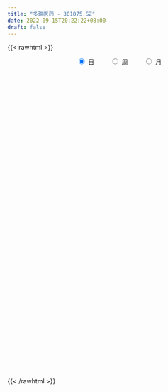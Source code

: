 ```yaml
---
title: "多瑞医药 - 301075.SZ"
date: 2022-09-15T20:22:22+08:00
draft: false
---
```

{{< rawhtml >}}
    <div style="text-align: center">
        <label style="padding: 1rem;"><input style="margin-right: .5rem" type="radio" name="period" value="D" checked onclick="period_change(this)">日</label>
        <label style="padding: 1rem;"><input style="margin-right: .5rem" type="radio" name="period" value="W" onclick="period_change(this)">周</label>
        <label style="padding: 1rem;"><input style="margin-right: .5rem" type="radio" name="period" value="M" onclick="period_change(this)">月</label>
    </div>
    <div id="chart" style="height: 700px;"></div> 
    <script type="text/javascript">
        const D_v = [94771.29,72913.29,45394.85,36963.71,58979.82,48438.39,36369.74,53095.18,35782.56,29815.59,26818.17,22968.27,17430.24,22322.79,16687.19,24364.73,16882.4,13465.17,14117.14,16118.86,15888.65,14851.04,19056.95,22938.05,61394.26,66128.62,59970.27,74187.75,85180.8,93013.67,62519.06,47965.23,38150.14,27949.32,41457.03,61027.2,65302.66,39134.17,86712.16,98147.33,69671.79,43466.64,23380.64,27451.07,19094.53,16018.0,22756.69,20827.0,18761.84,38541.24,32885.5,21466.5,23537.77,18462.0,15014.86,11650.0,25520.28,17731.28,19679.08,18756.27,17566.69,19437.55,19057.77,22197.28,22340.78,11085.0,13068.05,11102.05,24406.19,34339.83,32175.0,42660.0,34314.58,27718.19,14225.33,28525.9,23712.0,11107.83,10348.0,7502.23,9445.0,7217.0,8460.58,7904.0,8233.01,7832.05,11409.0,7031.0,10009.9,10740.95,9284.41,6235.0,13034.0,11412.83,12354.25,17377.39,10266.67,9453.3,11912.4,12939.45,19080.0,31643.47,56551.95,41985.24,24354.0,29492.96,33912.39,22764.0,19427.83,20901.0,20498.4,22087.53,23934.1,19943.0,13450.32,30671.4,23607.97,24056.12,32608.0,41463.0,29724.0,28322.0,25004.0,15457.0,17752.0,9730.0,6649.0,11176.0,8474.22,10140.0,6807.05,5072.0,5994.83,7727.22,6375.83,7689.19,7004.83,10386.0,9250.0,12879.0,10063.0,7605.66,8527.86,6538.0,8627.0,8157.65,6159.0,5113.0,7971.0,5056.65,4350.0,4641.0,5677.0,9398.0,4273.66,5039.65,4280.83,3390.08,5028.81,4266.81,6716.12,5139.83,6906.03,5774.18,5164.0,3261.0,4981.0,5162.0,5005.0,6312.25,5348.0,5758.83,6883.0,6056.0,5807.83,5675.84,5855.0,6445.0,6187.75,5314.75,4960.86,6901.0,6719.57,4330.0,4364.0,3874.0,29652.35,22942.07,10624.97,8162.09,11896.0,12620.86,6262.0,5749.14,5093.89,5097.54,4475.0,4823.99,5663.49,6052.0,4397.44,5006.38,13811.49,5542.5,3696.25,3758.5,8162.97,5690.47,3507.0,6228.0,5190.04,6159.06,3056.0,4499.0,3106.0,4401.0,3246.0,5034.87,5618.0,4046.0,3119.0,2159.0,2610.0,3234.64,2483.0,2371.93,4155.42,3541.45,7517.0,5508.0,2859.55,2665.36,2911.99,4207.0]
const D_histogram = [0.0,-0.4735270655,-0.8203653412,-1.0620023339,-1.0732803386,-1.0398827966,-0.9159610046,-0.6931219965,-0.5734623406,-0.523439224,-0.5242358014,-0.4611984387,-0.4267749275,-0.4309013309,-0.3763050401,-0.4170948887,-0.4648042291,-0.432879931,-0.3434334184,-0.3054404155,-0.1784630566,-0.0511012379,0.0954685712,0.2576637323,0.622226573,0.9603596471,1.0629015961,1.3214118054,1.9502106185,1.7328254607,1.5770846131,1.2813942277,0.9680021025,0.7336801501,0.6073924367,0.6223392318,0.7070145156,0.5830078353,0.8502982621,1.0284461849,0.7925085532,0.4428855187,0.1848293412,-0.1597194896,-0.3715757552,-0.4793756668,-0.4558610008,-0.4121377136,-0.4655907843,-0.3055019452,-0.2579430574,-0.268781088,-0.3546073734,-0.4361787485,-0.4868386235,-0.4926604852,-0.42044926,-0.450850707,-0.4995505037,-0.4685976516,-0.4189071118,-0.3023245176,-0.2404969325,-0.1116588973,-0.1987610152,-0.1851712409,-0.2319281863,-0.1699398552,-0.00946911,0.1520074607,0.2829669565,0.3840980057,0.4533363256,0.3339106724,0.2185198607,0.0512203316,-0.2337731654,-0.4570851072,-0.686423972,-0.7910817793,-0.8894364477,-0.8605091628,-0.7334902112,-0.5952866154,-0.4553226068,-0.3658651193,-0.3648884303,-0.2954212456,-0.1751448021,-0.0225462326,0.0440839353,0.1183314518,0.2206330916,0.265729747,0.3224176878,0.3041685645,0.3438746974,0.3666248866,0.4099043892,0.4545519334,0.4686006536,0.547819977,0.781824603,0.5697483793,0.3859246253,0.3957679959,0.4732496427,0.3952559585,0.2542716935,0.1220987259,0.0793183196,0.1220708716,0.2037890849,0.1315978939,0.0487484998,0.1121459014,0.070899617,0.0611536203,0.1353405773,0.1405131107,0.0909883271,-0.0912627937,-0.0789081122,-0.1543680264,-0.3048115709,-0.443894398,-0.5101179733,-0.5049807408,-0.5212428324,-0.6018457631,-0.5697604149,-0.526139855,-0.5172200355,-0.5440167729,-0.50567781,-0.5939344043,-0.5940996987,-0.6091641179,-0.6556396223,-0.5340774564,-0.3704218274,-0.2378954412,-0.0668294611,0.0666084852,0.1476170515,0.2358532108,0.3202655596,0.3505393387,0.3285397437,0.2958786627,0.2716128354,0.2590055745,0.2888759594,0.1695622027,0.1208786801,0.0849180219,0.0630906167,0.0421876203,0.0554106494,0.089203745,0.1402967229,0.2068929085,0.2671182155,0.2659776149,0.2105113884,0.1929839989,0.2003530791,0.1873841246,0.1631968049,0.1724409635,0.1679383414,0.1840288982,0.1951713353,0.179209088,0.1811480017,0.1906016191,0.2031971366,0.2313165938,0.2058999126,0.184805159,0.1441295603,0.1485062164,0.1007807661,0.0437307012,-0.0137201575,-0.0351941008,0.0838738283,0.0631504839,0.03105594,0.0170583503,-0.0576536584,-0.0221444371,-0.0131736306,0.0119083579,0.0253248898,0.0159906395,0.00433669,-0.0088083434,0.0084536796,0.0227902561,0.0076863098,-0.0174380109,-0.1444889539,-0.2129260179,-0.2233213832,-0.1994742827,-0.1485783637,-0.1239014823,-0.1064585657,-0.0476346096,0.0041567985,0.0290324004,0.0388583889,0.0405624405,0.0478430429,0.0185612627,0.0004025924,-0.0359985805,-0.085034426,-0.1092307868,-0.1316571069,-0.1323530027,-0.1101560774,-0.1102607984,-0.0998362509,-0.0735584372,-0.0200468527,0.0190569081,0.0387405095,0.0144993083,0.002255207,0.009654551,0.0117253661,-0.0113769231]
const D_fast = [0.0,-0.5919088319,-1.1438384429,-1.6509760191,-1.9305741085,-2.1571472656,-2.2622157247,-2.2126572157,-2.236363145,-2.3171998343,-2.4490553621,-2.5013176091,-2.5735878298,-2.6854395659,-2.7249195351,-2.8699831059,-3.0338935036,-3.1101891883,-3.1066010303,-3.1449681312,-3.0626065364,-2.9480200273,-2.7775830754,-2.5509719811,-2.0308524972,-1.4526295113,-1.0843621633,-0.4954990027,0.6208524651,0.8366736724,1.0752039782,1.0998621496,1.02847055,0.9775686352,1.0031290309,1.1736606341,1.4350895467,1.4568348252,1.9366998176,2.3719592866,2.3341487932,2.0952471384,1.8833982961,1.498919593,1.1941693886,0.9665255602,0.876074976,0.8167638349,0.646913068,0.7306264208,0.7136995443,0.6356662417,0.461188113,0.2705720507,0.0982025199,-0.0307844632,-0.0636855529,-0.2067996767,-0.3803870994,-0.4665836601,-0.5216198982,-0.4806184335,-0.4789150815,-0.3779917707,-0.5147841423,-0.5474871782,-0.6522261702,-0.632722803,-0.4746193352,-0.2751408993,-0.0734396644,0.1237158862,0.3062882876,0.2703403024,0.2095794559,0.0550850097,-0.2883517787,-0.6259349972,-1.0268798551,-1.3293081072,-1.6500218875,-1.8362218934,-1.8925754946,-1.9031935526,-1.8770601957,-1.879068988,-1.9693144065,-1.9737025332,-1.8972122903,-1.7502502789,-1.6725991273,-1.5687687477,-1.411308835,-1.2997797429,-1.1624873802,-1.1046943623,-0.9790195551,-0.8646131442,-0.7188575443,-0.5605720168,-0.4293731332,-0.2131988155,0.2162619612,0.1466228323,0.0592802347,0.1680656042,0.3638596618,0.3846799671,0.3072636255,0.2056153394,0.1826645131,0.2559347829,0.3886002674,0.3493085499,0.2786462807,0.3700801577,0.3465587775,0.3521011859,0.4601232872,0.5004240984,0.4736463966,0.2685795772,0.2612072307,0.1471553099,-0.0794911273,-0.3295475539,-0.5233006225,-0.6444085752,-0.7909813749,-1.0220457464,-1.1324005019,-1.2203149058,-1.3407000951,-1.5035010258,-1.5915815153,-1.8283217107,-1.9770119297,-2.1443673785,-2.3547527885,-2.3667099867,-2.2956598145,-2.2226072886,-2.0682486738,-1.9181586061,-1.800245777,-1.6530463151,-1.4885675764,-1.3706589625,-1.3105236217,-1.269215037,-1.2255776554,-1.1734335227,-1.0713441479,-1.1482673539,-1.1667312065,-1.1814623593,-1.1875171102,-1.1978732016,-1.1707975102,-1.1147034784,-1.0285363198,-0.9102169069,-0.7832120461,-0.717858243,-0.7206966223,-0.6899780122,-0.6325206622,-0.5986435856,-0.5820317041,-0.5296773045,-0.4921953413,-0.43009756,-0.370162289,-0.3413222643,-0.2940963502,-0.2369923281,-0.1735975263,-0.0876489207,-0.0615906237,-0.0364840877,-0.0411272963,0.000375914,-0.0221543448,-0.0682717345,-0.1291526325,-0.159425101,-0.0193887148,-0.0243244383,-0.0486549972,-0.0583879993,-0.1475134225,-0.1175403106,-0.1118629117,-0.0838038337,-0.0640560794,-0.0693926699,-0.0799624468,-0.095309566,-0.0759341231,-0.0558999827,-0.0690823515,-0.0985661748,-0.2617393564,-0.3834079248,-0.449633636,-0.4756551061,-0.4619037781,-0.4682022672,-0.4773739921,-0.4304586884,-0.3776280807,-0.3454943786,-0.3259537929,-0.3141091312,-0.294867768,-0.3195092326,-0.3375672548,-0.3829680728,-0.4532625248,-0.5047665823,-0.5601071792,-0.5938913257,-0.5992334196,-0.6269033403,-0.6414378555,-0.6335496511,-0.5850497798,-0.541181792,-0.5118130632,-0.5324294373,-0.5441097369,-0.5342967552,-0.5292945985,-0.5552411185]
const D_slow = [0.0,-0.1183817664,-0.3234731017,-0.5889736852,-0.8572937698,-1.117264469,-1.3462547201,-1.5195352192,-1.6629008044,-1.7937606104,-1.9248195607,-2.0401191704,-2.1468129023,-2.254538235,-2.348614495,-2.4528882172,-2.5690892745,-2.6773092572,-2.7631676118,-2.8395277157,-2.8841434799,-2.8969187893,-2.8730516466,-2.8086357135,-2.6530790702,-2.4129891584,-2.1472637594,-1.8169108081,-1.3293581534,-0.8961517883,-0.501880635,-0.1815320781,0.0604684475,0.2438884851,0.3957365942,0.5513214022,0.7280750311,0.8738269899,1.0864015555,1.3435131017,1.54164024,1.6523616197,1.6985689549,1.6586390825,1.5657451438,1.445901227,1.3319359768,1.2289015484,1.1125038524,1.0361283661,0.9716426017,0.9044473297,0.8157954864,0.7067507992,0.5850411434,0.4618760221,0.3567637071,0.2440510303,0.1191634044,0.0020139915,-0.1027127865,-0.1782939159,-0.238418149,-0.2663328733,-0.3160231271,-0.3623159373,-0.4202979839,-0.4627829477,-0.4651502252,-0.42714836,-0.3564066209,-0.2603821195,-0.1470480381,-0.06357037,-0.0089404048,0.0038646781,-0.0545786132,-0.16884989,-0.3404558831,-0.5382263279,-0.7605854398,-0.9757127305,-1.1590852833,-1.3079069372,-1.4217375889,-1.5132038687,-1.6044259763,-1.6782812877,-1.7220674882,-1.7277040463,-1.7166830625,-1.6871001996,-1.6319419266,-1.5655094899,-1.484905068,-1.4088629268,-1.3228942525,-1.2312380308,-1.1287619335,-1.0151239502,-0.8979737868,-0.7610187925,-0.5655626418,-0.4231255469,-0.3266443906,-0.2277023917,-0.109389981,-0.0105759914,0.052991932,0.0835166135,0.1033461934,0.1338639113,0.1848111825,0.217710656,0.2298977809,0.2579342563,0.2756591605,0.2909475656,0.3247827099,0.3599109876,0.3826580694,0.359842371,0.3401153429,0.3015233363,0.2253204436,0.1143468441,-0.0131826492,-0.1394278344,-0.2697385425,-0.4201999833,-0.562640087,-0.6941750508,-0.8234800596,-0.9594842529,-1.0859037054,-1.2343873064,-1.3829122311,-1.5352032606,-1.6991131661,-1.8326325303,-1.9252379871,-1.9847118474,-2.0014192127,-1.9847670914,-1.9478628285,-1.8888995258,-1.8088331359,-1.7211983012,-1.6390633653,-1.5650936997,-1.4971904908,-1.4324390972,-1.3602201073,-1.3178295566,-1.2876098866,-1.2663803812,-1.250607727,-1.2400608219,-1.2262081596,-1.2039072233,-1.1688330426,-1.1171098155,-1.0503302616,-0.9838358579,-0.9312080108,-0.882962011,-0.8328737413,-0.7860277101,-0.7452285089,-0.702118268,-0.6601336827,-0.6141264582,-0.5653336243,-0.5205313523,-0.4752443519,-0.4275939472,-0.376794663,-0.3189655145,-0.2674905364,-0.2212892466,-0.1852568566,-0.1481303025,-0.1229351109,-0.1120024356,-0.115432475,-0.1242310002,-0.1032625431,-0.0874749222,-0.0797109372,-0.0754463496,-0.0898597642,-0.0953958735,-0.0986892811,-0.0957121916,-0.0893809692,-0.0853833093,-0.0842991368,-0.0865012227,-0.0843878028,-0.0786902387,-0.0767686613,-0.081128164,-0.1172504025,-0.1704819069,-0.2263122528,-0.2761808234,-0.3133254144,-0.3443007849,-0.3709154264,-0.3828240788,-0.3817848792,-0.374526779,-0.3648121818,-0.3546715717,-0.342710811,-0.3380704953,-0.3379698472,-0.3469694923,-0.3682280988,-0.3955357955,-0.4284500722,-0.4615383229,-0.4890773423,-0.5166425419,-0.5416016046,-0.5599912139,-0.5650029271,-0.5602387001,-0.5505535727,-0.5469287456,-0.5463649439,-0.5439513061,-0.5410199646,-0.5438641954]
const D_data = [['2021-09-29', 54.55, 44.91, 44.81, 54.55],['2021-09-30', 39.76, 37.49, 37.37, 41.9],['2021-10-08', 37.06, 36.3, 35.62, 38.01],['2021-10-11', 36.25, 35.2, 34.94, 36.88],['2021-10-12', 34.8, 36.44, 34.54, 38.8],['2021-10-13', 35.4, 36.07, 34.6, 37.73],['2021-10-14', 35.47, 36.67, 35.03, 37.2],['2021-10-15', 36.25, 38.0, 35.5, 38.88],['2021-10-18', 37.0, 36.9, 36.44, 38.1],['2021-10-19', 36.9, 35.8, 35.65, 36.9],['2021-10-20', 35.45, 34.61, 34.61, 35.7],['2021-10-21', 34.1, 34.9, 34.01, 35.2],['2021-10-22', 34.68, 34.15, 34.12, 34.91],['2021-10-25', 34.18, 33.09, 32.91, 34.18],['2021-10-26', 33.03, 33.31, 32.82, 33.77],['2021-10-27', 33.21, 31.49, 31.31, 33.21],['2021-10-28', 31.44, 30.45, 30.41, 31.69],['2021-10-29', 30.42, 30.67, 30.42, 31.26],['2021-11-01', 30.5, 31.02, 29.88, 31.3],['2021-11-02', 31.0, 30.06, 29.9, 31.47],['2021-11-03', 29.96, 31.02, 29.95, 31.32],['2021-11-04', 30.72, 31.21, 30.7, 31.31],['2021-11-05', 31.21, 31.8, 31.2, 32.48],['2021-11-08', 31.8, 32.57, 31.42, 33.2],['2021-11-09', 32.61, 36.5, 32.61, 38.43],['2021-11-10', 35.8, 38.35, 34.8, 39.5],['2021-11-11', 37.11, 37.08, 36.52, 40.0],['2021-11-12', 36.34, 40.69, 36.34, 41.96],['2021-11-15', 42.4, 48.83, 40.0, 48.83],['2021-11-16', 48.0, 40.66, 40.61, 48.0],['2021-11-17', 40.0, 41.65, 39.61, 44.4],['2021-11-18', 40.5, 39.77, 39.41, 41.5],['2021-11-19', 39.06, 38.79, 37.8, 39.7],['2021-11-22', 38.82, 39.0, 38.26, 39.26],['2021-11-23', 39.02, 39.96, 38.02, 40.12],['2021-11-24', 39.77, 41.99, 38.92, 43.62],['2021-11-25', 41.01, 43.76, 40.7, 44.95],['2021-11-26', 43.15, 41.67, 41.6, 43.69],['2021-11-29', 42.0, 47.68, 40.55, 50.0],['2021-11-30', 47.35, 48.7, 43.8, 52.6],['2021-12-01', 46.9, 44.29, 44.15, 47.87],['2021-12-02', 43.8, 42.0, 42.0, 45.01],['2021-12-03', 41.51, 41.99, 41.51, 42.5],['2021-12-06', 42.0, 39.52, 39.4, 42.2],['2021-12-07', 39.7, 39.69, 39.1, 40.43],['2021-12-08', 39.5, 40.0, 39.35, 40.57],['2021-12-09', 39.99, 41.24, 39.88, 41.79],['2021-12-10', 41.32, 41.51, 41.09, 42.89],['2021-12-13', 41.11, 40.08, 40.08, 41.2],['2021-12-14', 40.08, 42.89, 40.08, 43.59],['2021-12-15', 41.97, 41.96, 41.9, 43.51],['2021-12-16', 41.9, 41.25, 41.1, 42.42],['2021-12-17', 41.49, 39.92, 39.6, 41.67],['2021-12-20', 39.92, 39.31, 39.28, 41.08],['2021-12-21', 39.0, 39.06, 38.26, 39.6],['2021-12-22', 39.23, 39.15, 38.66, 39.46],['2021-12-23', 40.0, 40.0, 39.8, 42.5],['2021-12-24', 39.17, 38.52, 38.08, 40.0],['2021-12-27', 38.53, 37.72, 36.9, 38.8],['2021-12-28', 37.78, 38.29, 37.16, 39.1],['2021-12-29', 38.0, 38.38, 37.37, 39.09],['2021-12-30', 38.26, 39.36, 38.2, 39.57],['2021-12-31', 40.04, 38.91, 38.72, 40.18],['2022-01-04', 39.09, 40.09, 39.09, 40.97],['2022-01-05', 39.66, 37.33, 37.11, 39.75],['2022-01-06', 37.0, 38.19, 36.87, 38.46],['2022-01-07', 38.0, 37.12, 37.1, 38.5],['2022-01-10', 37.19, 38.3, 37.03, 38.59],['2022-01-11', 38.2, 40.0, 38.2, 40.2],['2022-01-12', 40.0, 40.88, 39.6, 41.3],['2022-01-13', 40.53, 41.41, 40.21, 41.85],['2022-01-14', 41.05, 41.89, 40.8, 43.5],['2022-01-17', 42.0, 42.26, 40.85, 42.93],['2022-01-18', 41.46, 40.06, 40.0, 41.68],['2022-01-19', 40.08, 39.69, 39.3, 40.55],['2022-01-20', 40.11, 38.38, 38.27, 40.85],['2022-01-21', 37.88, 35.6, 35.28, 38.27],['2022-01-24', 35.6, 34.7, 34.5, 35.75],['2022-01-25', 34.41, 32.9, 32.86, 34.7],['2022-01-26', 33.3, 32.9, 32.7, 33.6],['2022-01-27', 32.98, 31.66, 31.58, 33.33],['2022-01-28', 31.82, 32.24, 31.71, 32.74],['2022-02-07', 32.9, 33.1, 32.24, 33.48],['2022-02-08', 33.11, 33.25, 32.83, 33.62],['2022-02-09', 33.28, 33.41, 32.61, 33.55],['2022-02-10', 33.28, 32.86, 32.71, 33.68],['2022-02-11', 32.8, 31.48, 31.22, 32.8],['2022-02-14', 31.31, 32.03, 31.21, 32.23],['2022-02-15', 31.97, 32.75, 31.54, 32.98],['2022-02-16', 32.76, 33.57, 32.54, 33.58],['2022-02-17', 33.66, 32.85, 32.75, 33.68],['2022-02-18', 32.52, 33.15, 32.49, 33.46],['2022-02-21', 33.1, 33.88, 32.75, 34.25],['2022-02-22', 33.5, 33.53, 32.99, 34.05],['2022-02-23', 33.75, 33.97, 33.49, 34.48],['2022-02-24', 33.76, 33.18, 32.66, 34.75],['2022-02-25', 33.35, 34.03, 33.35, 34.6],['2022-02-28', 34.03, 34.09, 33.21, 34.27],['2022-03-01', 34.0, 34.67, 33.88, 34.88],['2022-03-02', 34.32, 35.12, 34.05, 35.35],['2022-03-03', 34.86, 35.13, 34.81, 35.86],['2022-03-04', 35.12, 36.49, 35.01, 37.0],['2022-03-07', 36.98, 39.72, 35.68, 42.28],['2022-03-08', 38.57, 34.66, 34.3, 38.57],['2022-03-09', 34.02, 34.27, 32.71, 35.05],['2022-03-10', 35.32, 36.5, 34.8, 36.78],['2022-03-11', 36.01, 37.91, 35.73, 38.1],['2022-03-14', 37.19, 36.3, 36.21, 37.8],['2022-03-15', 35.81, 35.18, 35.1, 37.6],['2022-03-16', 35.65, 34.71, 33.27, 36.5],['2022-03-17', 34.88, 35.45, 33.59, 36.6],['2022-03-18', 35.13, 36.62, 35.13, 36.99],['2022-03-21', 37.1, 37.6, 36.4, 38.14],['2022-03-22', 37.9, 35.86, 35.66, 37.9],['2022-03-23', 35.72, 35.41, 35.21, 36.16],['2022-03-24', 35.02, 37.29, 34.77, 37.34],['2022-03-25', 36.3, 36.15, 35.45, 36.88],['2022-03-28', 35.62, 36.5, 35.43, 37.88],['2022-03-29', 36.17, 37.85, 36.1, 37.99],['2022-03-30', 39.97, 37.36, 37.18, 41.5],['2022-03-31', 36.07, 36.7, 36.07, 38.33],['2022-04-01', 35.99, 34.46, 34.3, 36.26],['2022-04-06', 34.53, 36.42, 34.43, 36.8],['2022-04-07', 36.42, 35.1, 35.0, 36.75],['2022-04-08', 35.1, 33.4, 33.02, 35.53],['2022-04-11', 33.41, 32.48, 32.01, 33.7],['2022-04-12', 32.14, 32.46, 31.66, 32.66],['2022-04-13', 32.44, 32.77, 31.32, 33.01],['2022-04-14', 32.69, 32.03, 31.9, 32.69],['2022-04-15', 31.55, 30.46, 30.33, 31.58],['2022-04-18', 30.35, 31.2, 29.53, 32.3],['2022-04-19', 31.16, 31.02, 30.8, 31.58],['2022-04-20', 31.03, 30.2, 30.03, 31.28],['2022-04-21', 30.6, 29.15, 29.08, 30.6],['2022-04-22', 29.15, 29.43, 28.5, 29.85],['2022-04-25', 29.3, 27.1, 27.08, 29.36],['2022-04-26', 27.3, 27.3, 26.91, 28.17],['2022-04-27', 25.75, 26.38, 24.57, 26.95],['2022-04-28', 26.05, 25.08, 24.8, 26.38],['2022-04-29', 25.07, 26.66, 25.07, 26.94],['2022-05-05', 25.92, 27.33, 25.92, 27.68],['2022-05-06', 26.44, 27.22, 26.38, 27.82],['2022-05-09', 26.67, 28.12, 26.67, 28.35],['2022-05-10', 27.73, 28.19, 27.73, 28.36],['2022-05-11', 28.44, 27.92, 27.8, 28.85],['2022-05-12', 27.8, 28.35, 27.66, 29.3],['2022-05-13', 28.34, 28.73, 28.07, 28.92],['2022-05-16', 29.35, 28.38, 28.12, 29.35],['2022-05-17', 28.61, 27.78, 27.3, 28.61],['2022-05-18', 27.68, 27.52, 27.4, 28.06],['2022-05-19', 27.39, 27.48, 27.01, 27.56],['2022-05-20', 27.61, 27.53, 27.31, 27.96],['2022-05-23', 27.57, 28.13, 27.57, 28.25],['2022-05-24', 28.01, 26.01, 26.01, 28.32],['2022-05-25', 25.91, 26.37, 25.91, 26.41],['2022-05-26', 26.58, 26.2, 25.6, 26.59],['2022-05-27', 26.32, 26.1, 25.9, 26.78],['2022-05-30', 26.1, 25.86, 25.7, 26.33],['2022-05-31', 25.78, 26.13, 25.3, 26.19],['2022-06-01', 26.1, 26.4, 25.9, 26.7],['2022-06-02', 26.35, 26.77, 25.94, 26.81],['2022-06-06', 26.9, 27.26, 26.78, 27.39],['2022-06-07', 27.35, 27.56, 26.73, 27.7],['2022-06-08', 27.29, 27.02, 26.71, 27.66],['2022-06-09', 27.02, 26.24, 26.01, 27.02],['2022-06-10', 26.11, 26.55, 25.98, 26.65],['2022-06-13', 26.36, 26.87, 26.36, 26.99],['2022-06-14', 26.6, 26.64, 25.75, 26.83],['2022-06-15', 26.63, 26.43, 26.43, 26.97],['2022-06-16', 26.41, 26.84, 26.41, 27.09],['2022-06-17', 26.77, 26.72, 26.0, 26.92],['2022-06-20', 26.59, 27.06, 26.51, 27.09],['2022-06-21', 27.06, 27.14, 26.89, 27.39],['2022-06-22', 27.14, 26.86, 26.8, 27.45],['2022-06-23', 26.78, 27.12, 26.62, 27.23],['2022-06-24', 27.14, 27.33, 27.04, 27.4],['2022-06-27', 27.18, 27.53, 27.18, 27.62],['2022-06-28', 27.53, 27.96, 27.13, 28.05],['2022-06-29', 27.93, 27.43, 27.41, 28.09],['2022-06-30', 27.38, 27.48, 27.35, 27.97],['2022-07-01', 27.57, 27.17, 27.12, 27.64],['2022-07-04', 27.19, 27.73, 27.19, 27.83],['2022-07-05', 27.89, 27.04, 26.71, 27.92],['2022-07-06', 27.06, 26.68, 26.38, 27.27],['2022-07-07', 26.7, 26.36, 26.36, 26.88],['2022-07-08', 26.37, 26.56, 26.37, 26.94],['2022-07-11', 26.42, 28.59, 26.42, 29.44],['2022-07-12', 27.95, 27.15, 27.01, 28.0],['2022-07-13', 26.88, 26.89, 26.53, 27.15],['2022-07-14', 26.88, 27.0, 26.61, 27.4],['2022-07-15', 26.96, 25.97, 25.9, 26.96],['2022-07-18', 25.97, 27.2, 25.9, 27.23],['2022-07-19', 27.5, 26.96, 26.61, 27.5],['2022-07-20', 26.97, 27.24, 26.92, 27.32],['2022-07-21', 27.26, 27.2, 27.08, 27.43],['2022-07-22', 27.12, 26.93, 26.7, 27.35],['2022-07-25', 27.03, 26.84, 26.8, 27.2],['2022-07-26', 26.84, 26.74, 26.13, 26.98],['2022-07-27', 26.77, 27.12, 26.7, 27.15],['2022-07-28', 27.11, 27.17, 27.08, 27.3],['2022-07-29', 27.26, 26.8, 26.71, 27.26],['2022-08-01', 26.75, 26.55, 26.48, 26.77],['2022-08-02', 26.38, 24.78, 24.15, 26.4],['2022-08-03', 24.87, 24.82, 24.72, 25.35],['2022-08-04', 24.94, 25.13, 24.81, 25.27],['2022-08-05', 25.13, 25.39, 25.02, 25.39],['2022-08-08', 20.31, 25.75, 20.31, 25.95],['2022-08-09', 25.69, 25.47, 25.36, 26.15],['2022-08-10', 25.51, 25.35, 25.29, 25.84],['2022-08-11', 25.44, 25.96, 25.35, 26.06],['2022-08-12', 25.93, 26.1, 25.8, 26.15],['2022-08-15', 26.06, 25.93, 25.4, 26.36],['2022-08-16', 25.93, 25.81, 25.72, 26.02],['2022-08-17', 25.9, 25.72, 25.66, 25.99],['2022-08-18', 25.73, 25.8, 25.46, 25.82],['2022-08-19', 25.8, 25.26, 25.21, 25.99],['2022-08-22', 25.57, 25.23, 25.12, 25.57],['2022-08-23', 25.21, 24.79, 24.62, 25.23],['2022-08-24', 24.83, 24.3, 24.1, 24.9],['2022-08-25', 24.3, 24.28, 23.82, 24.45],['2022-08-26', 24.27, 24.02, 23.9, 24.5],['2022-08-29', 23.65, 24.06, 23.58, 24.22],['2022-08-30', 24.3, 24.24, 24.0, 24.32],['2022-08-31', 24.23, 23.86, 23.69, 24.24],['2022-09-01', 23.86, 23.86, 23.75, 24.36],['2022-09-02', 24.01, 24.01, 23.85, 24.15],['2022-09-05', 24.03, 24.45, 23.88, 24.45],['2022-09-06', 24.38, 24.44, 24.16, 24.91],['2022-09-07', 19.66, 24.3, 19.66, 24.96],['2022-09-08', 24.5, 23.68, 23.6, 24.5],['2022-09-09', 23.69, 23.66, 23.33, 23.79],['2022-09-13', 23.66, 23.82, 23.65, 24.0],['2022-09-14', 23.74, 23.71, 23.32, 23.94],['2022-09-15', 23.79, 23.26, 22.99, 23.89]]
const W_v = [167684.58,45394.85,233846.84,132814.83,93722.28,80032.64,284618.95,326828.9,234870.38,321378.56,106147.29,135192.85,88378.42,94497.36,68691.11,144683.07,128496.0,45620.06,43838.64,43301.26,64445.14,85028.62,186296.54,105678.76,111606.79,156173.12,58213.0,46169.22,31976.93,47209.02,17668.66,38009.51,27131.65,28669.14,19401.82,26245.04,26808.25,30181.5,28763.36,26188.57,83277.48,34823.43,25411.92,31815.12,28778.48,21221.06,21063.87,12858.57,23581.42,9784.35]
const W_histogram = [0.0,-0.0759430199,-0.010898457,-0.2150585463,-0.5531457896,-0.661992725,-0.1247164539,0.1010640772,0.424587412,0.628073475,0.6931697882,0.59569615,0.412204189,0.2977106831,0.0926649609,0.2600443719,-0.0543377196,-0.4670885573,-0.7528674231,-0.7872888562,-0.7109814556,-0.4668191478,-0.1955544228,-0.0940227338,-0.0516541011,-0.1263285796,-0.2299557963,-0.4657508108,-0.6490719979,-0.8994569758,-0.9641877792,-0.8463364875,-0.7912411322,-0.7912428356,-0.6899577223,-0.5857226951,-0.4588790219,-0.2953883923,-0.1659649605,-0.0930184595,-0.0578062195,0.0509581639,0.1304445996,0.1054294553,0.1512792326,0.1398800739,0.0673500735,0.0386488102,0.0171370239,-0.0019707962]
const W_fast = [0.0,-0.0949287749,-0.0326088262,-0.2905335522,-0.7669072428,-1.0412523595,-0.5351552018,-0.2841086515,0.1455615364,0.5060659681,0.7444547283,0.7959051276,0.7154642139,0.6753983788,0.4935188969,0.7259094008,0.3979428793,-0.1315800976,-0.6055758192,-0.8368194664,-0.9382574296,-0.8107999088,-0.5884237895,-0.5103977839,-0.4809426766,-0.5871992999,-0.7483154657,-1.1005481829,-1.4461373695,-1.9213865913,-2.2271643395,-2.3208971697,-2.4636120974,-2.6614245098,-2.732628827,-2.7748244735,-2.7627005559,-2.6730570243,-2.5851248327,-2.5354329465,-2.5146722614,-2.393168337,-2.2810707514,-2.2797285319,-2.1960589464,-2.1724880866,-2.2281805687,-2.2472196294,-2.2644471598,-2.2840476789]
const W_slow = [0.0,-0.018985755,-0.0217103692,-0.0754750058,-0.2137614532,-0.3792596345,-0.410438748,-0.3851727287,-0.2790258756,-0.1220075069,0.0512849401,0.2002089776,0.3032600249,0.3776876957,0.4008539359,0.4658650289,0.452280599,0.3355084597,0.1472916039,-0.0495306102,-0.2272759741,-0.343980761,-0.3928693667,-0.4163750501,-0.4292885754,-0.4608707203,-0.5183596694,-0.6347973721,-0.7970653716,-1.0219296155,-1.2629765603,-1.4745606822,-1.6723709653,-1.8701816742,-2.0426711047,-2.1891017785,-2.303821534,-2.377668632,-2.4191598722,-2.442414487,-2.4568660419,-2.4441265009,-2.411515351,-2.3851579872,-2.347338179,-2.3123681606,-2.2955306422,-2.2858684396,-2.2815841837,-2.2820768827]
const W_data = [['2021-09-30', 54.55, 37.49, 37.37, 54.55],['2021-10-08', 37.06, 36.3, 35.62, 38.01],['2021-10-15', 36.25, 38.0, 34.54, 38.88],['2021-10-22', 37.0, 34.15, 34.01, 38.1],['2021-10-29', 34.18, 30.67, 30.41, 34.18],['2021-11-05', 30.5, 31.8, 29.88, 32.48],['2021-11-12', 31.8, 40.69, 31.42, 41.96],['2021-11-19', 42.4, 38.79, 37.8, 48.83],['2021-11-26', 38.82, 41.67, 38.02, 44.95],['2021-12-03', 42.0, 41.99, 40.55, 52.6],['2021-12-10', 42.0, 41.51, 39.1, 42.89],['2021-12-17', 41.11, 39.92, 39.6, 43.59],['2021-12-24', 39.92, 38.52, 38.08, 42.5],['2021-12-31', 38.53, 38.91, 36.9, 40.18],['2022-01-07', 39.09, 37.12, 36.87, 40.97],['2022-01-14', 37.19, 41.89, 37.03, 43.5],['2022-01-21', 42.0, 35.6, 35.28, 42.93],['2022-01-28', 35.6, 32.24, 31.58, 35.75],['2022-02-11', 32.9, 31.48, 31.22, 33.68],['2022-02-18', 31.31, 33.15, 31.21, 33.68],['2022-02-25', 33.1, 34.03, 32.66, 34.75],['2022-03-04', 34.03, 36.49, 33.21, 37.0],['2022-03-11', 36.98, 37.91, 32.71, 42.28],['2022-03-18', 37.19, 36.62, 33.27, 37.8],['2022-03-25', 37.1, 36.15, 34.77, 38.14],['2022-04-01', 35.62, 34.46, 34.3, 41.5],['2022-04-08', 34.53, 33.4, 33.02, 36.8],['2022-04-15', 33.41, 30.46, 30.33, 33.7],['2022-04-22', 30.35, 29.43, 28.5, 32.3],['2022-04-29', 29.3, 26.66, 24.57, 29.36],['2022-05-06', 25.92, 27.22, 25.92, 27.82],['2022-05-13', 26.67, 28.73, 26.67, 29.3],['2022-05-20', 29.35, 27.53, 27.01, 29.35],['2022-05-27', 27.57, 26.1, 25.6, 28.32],['2022-06-02', 26.1, 26.77, 25.3, 26.81],['2022-06-10', 26.9, 26.55, 25.98, 27.7],['2022-06-17', 26.36, 26.72, 25.75, 27.09],['2022-06-24', 26.59, 27.33, 26.51, 27.45],['2022-07-01', 27.18, 27.17, 27.12, 28.09],['2022-07-08', 27.19, 26.56, 26.36, 27.92],['2022-07-15', 26.42, 25.97, 25.9, 29.44],['2022-07-22', 25.97, 26.93, 25.9, 27.5],['2022-07-29', 27.03, 26.8, 26.13, 27.3],['2022-08-05', 26.75, 25.39, 24.15, 26.77],['2022-08-12', 20.31, 26.1, 20.31, 26.15],['2022-08-19', 26.06, 25.26, 25.21, 26.36],['2022-08-26', 25.57, 24.02, 23.82, 25.57],['2022-09-02', 23.65, 24.01, 23.58, 24.36],['2022-09-09', 24.03, 23.66, 19.66, 24.96],['2022-09-16', 23.66, 23.26, 22.99, 24.0]]
const M_v = [167684.58,505778.8,1111210.3600000001,560734.9900000001,387490.24,161038.34,607008.53,211890.17,119897.85,118020.22,174662.26,110882.17,38220.7]
const M_histogram = [0.0,-0.4352364672,0.4664060324,0.382242338,-0.1171536771,-0.3066365895,-0.2427386544,-0.8301163451,-1.1861116855,-1.2557385911,-1.2689131274,-1.3873495919,-1.4130581748]
const M_fast = [0.0,-0.544045584,0.4741984237,0.4855953139,-0.0430891205,-0.3092311803,-0.3060179088,-1.1009246857,-1.7534479476,-2.137009501,-2.4674123191,-2.9326861815,-3.3116593081]
const M_slow = [0.0,-0.1088091168,0.0077923913,0.1033529758,0.0740645565,-0.0025945908,-0.0632792544,-0.2708083407,-0.5673362621,-0.8812709098,-1.1984991917,-1.5453365897,-1.8986011334]
const M_data = [['2021-09-30', 54.55, 37.49, 37.37, 54.55],['2021-10-29', 37.06, 30.67, 30.41, 38.88],['2021-11-30', 30.5, 48.7, 29.88, 52.6],['2021-12-31', 46.9, 38.91, 36.9, 47.87],['2022-01-28', 39.09, 32.24, 31.58, 43.5],['2022-02-28', 32.9, 34.09, 31.21, 34.75],['2022-03-31', 34.0, 36.7, 32.71, 42.28],['2022-04-29', 35.99, 26.66, 24.57, 36.8],['2022-05-31', 25.92, 26.13, 25.3, 29.35],['2022-06-30', 26.1, 27.48, 25.75, 28.09],['2022-07-29', 27.57, 26.8, 25.9, 29.44],['2022-08-31', 26.75, 23.86, 20.31, 26.77],['2022-09-30', 23.86, 23.26, 19.66, 24.96]]
        const D_a = [null,null,null,null,null,null,null,null,null,null,null,null,null,null,null,null,null,null,29.88,null,null,null,null,null,null,null,null,null,null,null,null,null,null,null,null,null,null,null,null,52.6,null,null,null,null,39.1,null,null,null,null,null,43.51,null,null,null,null,null,null,null,36.9,null,null,null,null,null,null,null,null,null,null,null,null,43.5,null,null,null,null,null,null,null,null,31.58,null,null,null,null,33.68,null,null,null,null,null,32.49,null,null,null,null,null,null,null,null,null,null,42.28,null,null,null,null,null,null,33.27,null,null,null,null,null,null,null,null,null,41.5,null,null,null,null,null,null,null,null,null,null,null,null,null,null,null,null,null,24.57,null,null,null,null,null,null,null,null,null,29.35,null,null,null,null,null,null,null,null,null,null,25.3,null,null,null,null,null,null,null,null,null,null,null,null,null,null,null,null,null,null,null,28.09,null,null,null,null,null,26.36,null,null,null,null,null,null,null,27.5,null,null,null,null,null,null,null,null,null,24.15,null,null,null,null,null,null,null,null,26.36,null,null,null,null,null,null,null,null,null,23.58,null,null,null,null,null,null,24.96,null,null,null,null,null]
const W_a = [null,null,null,null,null,29.88,null,null,null,null,null,43.59,null,null,null,null,null,null,null,null,null,null,null,null,null,null,null,null,null,24.57,null,null,null,null,null,null,null,null,28.09,null,null,null,null,null,20.31,null,null,null,null,null]
const M_a = [null,null,29.88,null,null,null,42.28,null,null,null,null,null,null]
        const D_b = [[{ coord: ['2021-11-01', 43.51] }, { coord: ['2022-01-14', 39.1] }],[{ coord: ['2022-01-27', 33.68] }, { coord: ['2022-03-30', 32.49] }],[{ coord: ['2022-04-27', 28.09] }, { coord: ['2022-08-15', 25.3] }]]
const W_b = []
const M_b = []
    </script>
{{< /rawhtml >}}